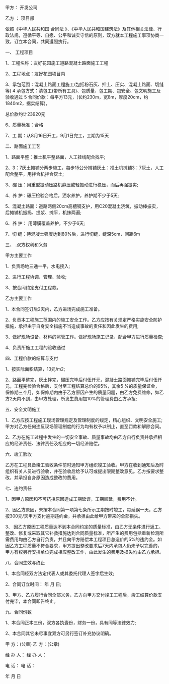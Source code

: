 
 


甲方：       开发公司


乙方 ：      项目部


依照《中华人民共和国
合同法
》、《中华人民共和国建筑法》及其他相关法律、行政法规，遵循平等、自愿、公平和诚实守信的原则，双方就本工程施工事项协商一致，订立本合同，共同遵照执行。


一、 工程项目


1、工程名称：友好花园施工道路混凝土路面施工工程


2、工程地点：友好花园项目内


3、承包范围：混凝土路面工程施工(包括粉石灰、拌土、压实、混凝土路面、切缝等) 4 承包方式：清包工(带所有工具)、包质量、包工期、包安全、包文明施工及验收通过 5 合同价款：每平方13元，(长约230m，宽8m，厚度20cm，约1840m2，据实结算)，


总价款约计23920元


6、质量标准：合格


7、工 期：从8月16日开工，9月1日完工，工期为15天


二、路面施工工艺


1、路面平整：推土机平整路面，人工挂线配合找平;


2、3：7灰土摊铺分两步施工，每步15公分摊铺灰土：推土机摊铺3：7灰土，人工配合整平，用拌合机拌合灰土;


3、碾 压：用重型振动压路机静压或轻振动进行稳压，而后再强振实;


4、养 护：碾压检验合格后，洒水养护，养护期不少于5天;


5、混凝土路面：道路两侧20cm高槽钢支护，用C20混凝土浇筑，振动棒振实，后摊铺机振捣、提浆、摊平，机抹两遍;


6、养 护： 用薄膜覆盖养护，不少于6天;


7、切 缝：待混凝土强度达到80%后，进行切缝，缝深5cm，间距6m


三、 .双方权利和义务


甲方主要工作


1、负责场地三通一平，水电接入;


2、进行工程协调、管理、验收;


3、按合同约定支付工程款。


乙方主要工作


1、本合同签订后2天内，乙方进场完成施工准备。


2、负责本工程施工范围内的施工安全工作。乙方应按有关规定严格实施安全防护措施，承担由于自身安全措施不当造成事故的责任和因此发生的费用;


3、做好现场设备、材料的照管工作。做好现场施工记录，配合甲方进行质量检查;


4、负责所施工工程的验收通过


四、工程价款的结算与支付


1、按实际面积结算，13元/m2;


2、路面平整完，灰土拌完，碾压完毕后付伍仟元，混凝土路面摊铺完毕后付伍仟元，工程完检验合格后，支付至工程结算总价的95%，其余5 %的质量保证金，保修期三个月，如保修期内由于乙方原因产生的质量问题，由乙方免费维修，如乙方2天内不到，由甲方处理，所发生费用加10%的管理费由乙方承担;


五、安全文明施工


1、乙方应按工程施工现场管理规定及管理制度的规定，精心组织、文明安全施工;甲方对乙方任何违反现场管理制度的行为均有权予以制止，直至罚款和解除合同。


2、乙方在施工过程中发生的一切安全事故、质量事故均由乙方自行负责并承担相应的经济责任、法律责任及相应的一切经济赔偿。


六、竣工验收


乙方在工程具备竣工验收条件前时通知甲方组织竣工验收。甲方在收到通知后及时组织有关人员进行验收，并在验收后给予认可或提出限期整改意见。乙方按要求整改，并承担自身原因造成整改的费用。


七、违约责任


1、因甲方原因和不可抗拒原因造成工期延误，工期顺延，费用不计。


2、因乙方原因，未按本合同第一项第七条所示工期按时竣工，每延误一天，乙方按300元/天甲方支付逾期违约金，并承担由此给甲方带来的全部损失。


3、 因乙方原因工程质量达不到本合同约定的质量标准，由乙方无条件进行返工、整改、修复或采取其它补救措施达到合同质量标准，所产生的费用包括重新检测所需费用均由乙方自行负责，并且向甲方赔偿本工程项目总造价的5%的违约金。如因乙方工程质量不符合要求，甲方提出整改要求后7天内承包人仍未予以完善的，甲方有权另行安排单位完成相应整改工作，由此发生的费用及损失均由乙方承担。


八、合同生效与终止


1、本合同经双方法定代表人或其委托代理人签字后生效;


2、合同订立时间：    年    月    日;


3、甲方、乙方履行合同全部义务，乙方向甲方交付竣工工程后，竣工结算价款支付完毕，本合同即告终止。


九、合同份数


1、本合同正本三份，双方各执壹份，财务一份，具有同等法律效力;


2、本合同其它未尽事宜双方可另行签订补充协议明确。


甲 方：(公章)          乙 方：(公章)


经 办 人：               经 办 人：


电 话：                   电 话：


   年   月   日
 


 

 
 
 
 
 
  


  
 

  


  


  
 
 
 
 

